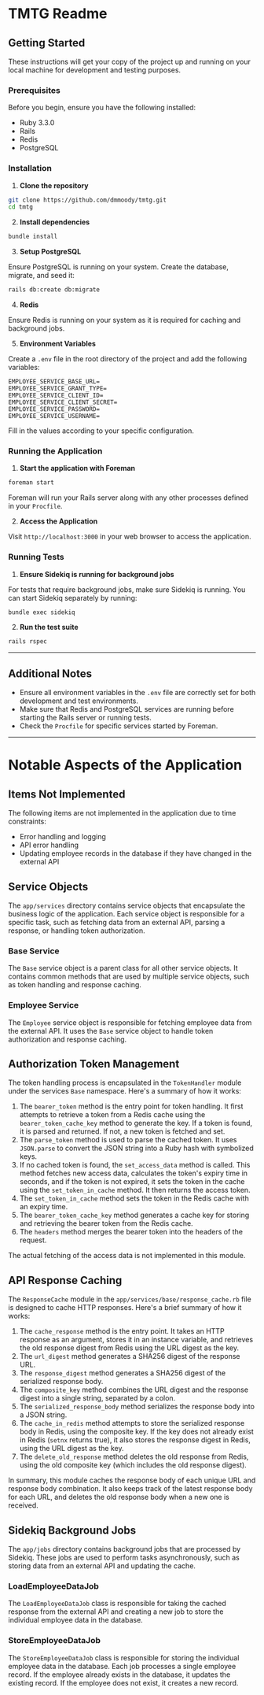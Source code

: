 # TMTG Readme

## Getting Started

These instructions will get your copy of the project up and running on your local machine for development and testing purposes.

### Prerequisites

Before you begin, ensure you have the following installed:
- Ruby 3.3.0
- Rails
- Redis
- PostgreSQL

### Installation

1. **Clone the repository**

```bash
git clone https://github.com/dmmoody/tmtg.git
cd tmtg
```

2. **Install dependencies**

```bash
bundle install
```

3. **Setup PostgreSQL**

Ensure PostgreSQL is running on your system. Create the database, migrate, and seed it:

```bash
rails db:create db:migrate
```

4. **Redis**

Ensure Redis is running on your system as it is required for caching and background jobs.

5. **Environment Variables**

Create a `.env` file in the root directory of the project and add the following variables:

```
EMPLOYEE_SERVICE_BASE_URL=
EMPLOYEE_SERVICE_GRANT_TYPE=
EMPLOYEE_SERVICE_CLIENT_ID=
EMPLOYEE_SERVICE_CLIENT_SECRET=
EMPLOYEE_SERVICE_PASSWORD=
EMPLOYEE_SERVICE_USERNAME=
```

Fill in the values according to your specific configuration.

### Running the Application

1. **Start the application with Foreman**

```bash
foreman start
```

Foreman will run your Rails server along with any other processes defined in your `Procfile`.

2. **Access the Application**

Visit `http://localhost:3000` in your web browser to access the application.

### Running Tests

1. **Ensure Sidekiq is running for background jobs**

For tests that require background jobs, make sure Sidekiq is running. You can start Sidekiq separately by running:

```bash
bundle exec sidekiq
```

2. **Run the test suite**

```bash
rails rspec
```

---

## Additional Notes

- Ensure all environment variables in the `.env` file are correctly set for both development and test environments.
- Make sure that Redis and PostgreSQL services are running before starting the Rails server or running tests.
- Check the `Procfile` for specific services started by Foreman.

---

# Notable Aspects of the Application

## Items Not Implemented

The following items are not implemented in the application due to time constraints:

- Error handling and logging
- API error handling
- Updating employee records in the database if they have changed in the external API

## Service Objects

The `app/services` directory contains service objects that encapsulate the business logic of the application. Each service object is responsible for a specific task, such as fetching data from an external API, parsing a response, or handling token authorization.

### Base Service

The `Base` service object is a parent class for all other service objects. It contains common methods that are used by multiple service objects, such as token handling and response caching.

### Employee Service

The `Employee` service object is responsible for fetching employee data from the external API. It uses the `Base` service object to handle token authorization and response caching.

## Authorization Token Management

The token handling process is encapsulated in the `TokenHandler` module under the services `Base` namespace. Here's a summary of how it works:

1. The `bearer_token` method is the entry point for token handling. It first attempts to retrieve a token from a Redis cache using the `bearer_token_cache_key` method to generate the key. If a token is found, it is parsed and returned. If not, a new token is fetched and set.
2. The `parse_token` method is used to parse the cached token. It uses `JSON.parse` to convert the JSON string into a Ruby hash with symbolized keys.
3. If no cached token is found, the `set_access_data` method is called. This method fetches new access data, calculates the token's expiry time in seconds, and if the token is not expired, it sets the token in the cache using the `set_token_in_cache` method. It then returns the access token.
4. The `set_token_in_cache` method sets the token in the Redis cache with an expiry time.
5. The `bearer_token_cache_key` method generates a cache key for storing and retrieving the bearer token from the Redis cache.
6. The `headers` method merges the bearer token into the headers of the request.

The actual fetching of the access data is not implemented in this module.

## API Response Caching

The `ResponseCache` module in the `app/services/base/response_cache.rb` file is designed to cache HTTP responses. Here's a brief summary of how it works:

1. The `cache_response` method is the entry point. It takes an HTTP response as an argument, stores it in an instance variable, and retrieves the old response digest from Redis using the URL digest as the key.
2. The `url_digest` method generates a SHA256 digest of the response URL.
3. The `response_digest` method generates a SHA256 digest of the serialized response body.
4. The `composite_key` method combines the URL digest and the response digest into a single string, separated by a colon.
5. The `serialized_response_body` method serializes the response body into a JSON string.
6. The `cache_in_redis` method attempts to store the serialized response body in Redis, using the composite key. If the key does not already exist in Redis (`setnx` returns true), it also stores the response digest in Redis, using the URL digest as the key.
7. The `delete_old_response` method deletes the old response from Redis, using the old composite key (which includes the old response digest).

In summary, this module caches the response body of each unique URL and response body combination. It also keeps track of the latest response body for each URL, and deletes the old response body when a new one is received.

## Sidekiq Background Jobs

The `app/jobs` directory contains background jobs that are processed by Sidekiq. These jobs are used to perform tasks asynchronously, such as storing data from an external API and updating the cache.

### LoadEmployeeDataJob

The `LoadEmployeeDataJob` class is responsible for taking the cached response from the external API and creating a new job to store the individual employee data in the database.

### StoreEmployeeDataJob

The `StoreEmployeeDataJob` class is responsible for storing the individual employee data in the database. Each job processes a single employee record. If the employee already exists in the database, it updates the existing record. If the employee does not exist, it creates a new record.